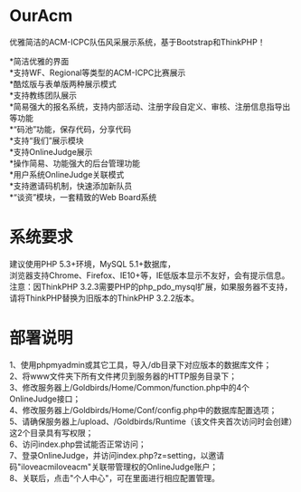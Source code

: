 OurAcm  
======  
  
优雅简洁的ACM-ICPC队伍风采展示系统，基于Bootstrap和ThinkPHP！  
  
*简洁优雅的界面  
*支持WF、Regional等类型的ACM-ICPC比赛展示  
*酷炫版与表单版两种展示模式  
*支持教练团队展示  
*简易强大的报名系统，支持内部活动、注册字段自定义、审核、注册信息指导出等功能  
*“码池”功能，保存代码，分享代码  
*支持“我们”展示模块  
*支持OnlineJudge展示  
*操作简易、功能强大的后台管理功能  
*用户系统OnlineJudge关联模式  
*支持邀请码机制，快速添加新队员  
*“谈资”模块，一套精致的Web Board系统  
  
系统要求  
========  
  
建议使用PHP 5.3+环境，MySQL 5.1+数据库，  
浏览器支持Chrome、Firefox、IE10+等，IE低版本显示不友好，会有提示信息。  
注意：因ThinkPHP 3.2.3需要PHP的php_pdo_mysql扩展，如果服务器不支持，请将ThinkPHP替换为旧版本的ThinkPHP 3.2.2版本。  
  
  
部署说明  
========  
  
1、使用phpmyadmin或其它工具，导入/db目录下对应版本的数据库文件；  
2、将www文件夹下所有文件拷贝到服务器的HTTP服务目录下；  
3、修改服务器上/Goldbirds/Home/Common/function.php中的4个OnlineJudge接口；  
4、修改服务器上/Goldbirds/Home/Conf/config.php中的数据库配置选项；  
5、请确保服务器上/upload、/Goldbirds/Runtime（该文件夹首次访问时会创建）这2个目录具有写权限；  
6、访问index.php尝试能否正常访问；  
7、登录OnlineJudge，并访问index.php?z=setting，以邀请码"iloveacmiloveacm"关联带管理权的OnlineJudge账户；  
8、关联后，点击"个人中心"，可在里面进行相应配置管理。  
